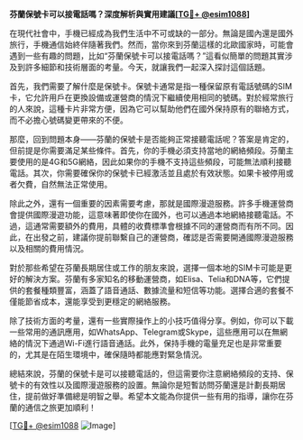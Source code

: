 **芬蘭保號卡可以接電話嗎？深度解析與實用建議[[TG💪+ @esim1088](https://t.me/s/esim1088)]**

在現代社會中，手機已經成為我們生活中不可或缺的一部分。無論是國內還是國外旅行，手機通信始終伴隨著我們。然而，當你來到芬蘭這樣的北歐國家時，可能會遇到一些有趣的問題，比如“芬蘭保號卡可以接電話嗎？”這看似簡單的問題其實涉及到許多細節和技術層面的考量。今天，就讓我們一起深入探討這個話題。

首先，我們需要了解什麼是保號卡。保號卡通常是指一種保留原有電話號碼的SIM卡，它允許用戶在更換設備或運營商的情況下繼續使用相同的號碼。對於經常旅行的人來說，這種卡片非常方便，因為它可以幫助他們在國外保持原有的聯絡方式，而不必擔心號碼變更帶來的不便。

那麼，回到問題本身——芬蘭的保號卡是否能夠正常接聽電話呢？答案是肯定的，但前提是你需要滿足某些條件。首先，你的手機必須支持當地的網絡頻段。芬蘭主要使用的是4G和5G網絡，因此如果你的手機不支持這些頻段，可能無法順利接聽電話。其次，你需要確保你的保號卡已經激活並且處於有效狀態。如果卡被停用或者欠費，自然無法正常使用。

除此之外，還有一個重要的因素需要考慮，那就是國際漫遊服務。許多手機運營商會提供國際漫遊功能，這意味著即使你在國外，也可以通過本地網絡接聽電話。不過，這通常需要額外的費用，具體的收費標準會根據不同的運營商而有所不同。因此，在出發之前，建議你提前聯繫自己的運營商，確認是否需要開通國際漫遊服務以及相關的費用情況。

對於那些希望在芬蘭長期居住或工作的朋友來說，選擇一個本地的SIM卡可能是更好的解決方案。芬蘭有多家知名的移動運營商，如Elisa、Telia和DNA等，它們提供的套餐種類豐富，涵蓋了語音通話、數據流量和短信等功能。選擇合適的套餐不僅能節省成本，還能享受到更穩定的網絡服務。

除了技術方面的考量，還有一些實際操作上的小技巧值得分享。例如，你可以下載一些常用的通訊應用，如WhatsApp、Telegram或Skype，這些應用可以在無網絡的情況下通過Wi-Fi進行語音通話。此外，保持手機的電量充足也是非常重要的，尤其是在陌生環境中，確保隨時都能應對緊急情況。

總結來說，芬蘭的保號卡是可以接聽電話的，但這需要你注意網絡頻段的支持、保號卡的有效性以及國際漫遊服務的設置。無論你是短暫訪問芬蘭還是計劃長期居住，提前做好準備總是明智之舉。希望本文能為你提供一些有用的指導，讓你在芬蘭的通信之旅更加順利！

[[TG💪+ @esim1088](https://t.me/s/esim1088) ![Image](https://i.postimg.cc/4NQfJmqS/Snipaste-2025-05-13-00-14-12.png)]